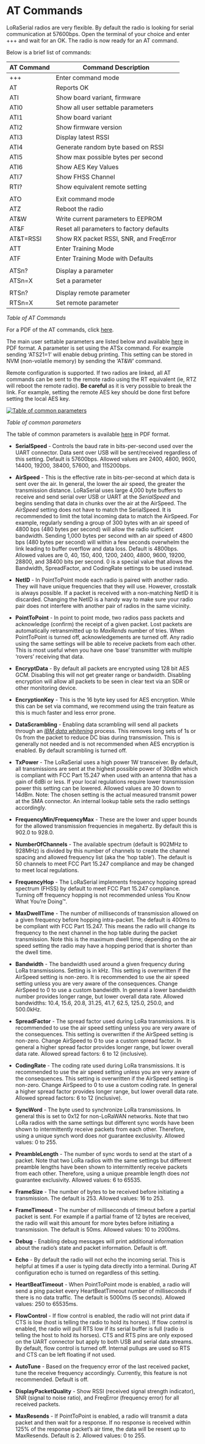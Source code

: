 # AT Commands

LoRaSerial radios are very flexible. By default the radio is looking for serial communication at 57600bps. Open the terminal of your choice and enter +++ and wait for an OK. The radio is now ready for an AT command.

Below is a brief list of commands:

| AT Command | Command Description                      |
|------------|------------------------------------------|
| +++        | Enter command mode                       |
| AT         | Reports OK                               |
| ATI        | Show board variant, firmware             |
| ATI0       | Show all user settable parameters        |
| ATI1       | Show board variant                       |
| ATI2       | Show firmware version                    |
| ATI3       | Display latest RSSI                      |
| ATI4       | Generate random byte based on RSSI       |
| ATI5       | Show max possible bytes per second       |
| ATI6       | Show AES Key Values                      |
| ATI7       | Show FHSS Channel                        |
| RTI?       | Show equivalent remote setting           |
|            |                                          |
| ATO        | Exit command mode                        |
| ATZ        | Reboot the radio                         |
| AT&W       | Write current parameters to EEPROM       |
| AT&F       | Reset all parameters to factory defaults |
| AT&T=RSSI  | Show RX packet RSSI, SNR, and FreqError  |
| ATT        | Enter Training Mode                      |
| ATF        | Enter Training Mode with Defaults        |
|            |                                          |
| ATSn?      | Display a parameter                      |
| ATSn=X     | Set a parameter                          |
|            |                                          |
| RTSn?      | Display remote parameter                 |
| RTSn=X     | Set remote parameter                     |

*Table of AT Commands*

For a PDF of the AT commands, click [here](https://cdn.sparkfun.com/assets/learn_tutorials/2/6/1/7/LoRaSerial_Radio_Registers_-_AT_Commands.pdf).

The main user settable parameters are listed below and available [here](https://cdn.sparkfun.com/assets/learn_tutorials/2/6/1/7/LoRaSerial_Radio_Registers_-_Parameters.pdf) in PDF format. A parameter is set using the ATSx command. For example sending ‘ATS21=1’ will enable debug printing. This setting can be stored in NVM (non-volatile memory) by sending the ‘AT&W’ command. 

Remote configuration is supported. If two radios are linked, all AT commands can be sent to the remote radio using the RT equivalent (ie, RTZ will reboot the remote radio). **Be careful** as it is very possible to break the link. For example, setting the remote AES key should be done first before setting the local AES key.

[![Table of common parameters](https://cdn.sparkfun.com/r/600-600/assets/learn_tutorials/2/6/1/7/SparkFun_LoRaSerial_-_Parameters.png)](https://cdn.sparkfun.com/assets/learn_tutorials/2/6/1/7/LoRaSerial_Radio_Registers_-_Parameters.pdf)

*Table of common parameters*

The table of common parameters is available [here](https://cdn.sparkfun.com/assets/learn_tutorials/2/6/1/7/LoRaSerial_Radio_Registers_-_Parameters.pdf) in PDF format.

* **SerialSpeed** - Controls the baud rate in bits-per-second used over the UART connector. Data sent over USB will be sent/received regardless of this setting. Default is 57600bps. Allowed values are 2400, 4800, 9600, 14400, 19200, 38400, 57600, and 115200bps.

* **AirSpeed** - This is the effective rate in bits-per-second at which data is sent over the air. In general, the lower the air speed, the greater the transmission distance. LoRaSerial uses large 4,000 byte buffers to receive and send serial over USB or UART at the *SerialSpeed* and begins sending that data in chunks over the air at the AirSpeed. The *AirSpeed* setting does not have to match the SerialSpeed. It is recommended to limit the total incoming data to match the AirSpeed. For example, regularly sending a group of 300 bytes with an air speed of 4800 bps (480 bytes per second) will allow the radio sufficient bandwidth. Sending 1,000 bytes per second with an air speed of 4800 bps (480 bytes per second) will within a few seconds overwhelm the link leading to buffer overflow and data loss. Default is 4800bps. Allowed values are 0, 40, 150, 400, 1200, 2400, 4800, 9600, 19200, 28800, and 38400 bits per second. 0 is a special value that allows the Bandwidth, SpreadFactor, and CodingRate settings to be used instead.

* **NetID** - In PointToPoint mode each radio is paired with another radio. They will have unique frequencies that they will use. However, crosstalk is always possible. If a packet is received with a non-matching NetID it is discarded. Changing the NetID is a handy way to make sure your radio pair does not interfere with another pair of radios in the same vicinity.

* **PointToPoint** - In point to point mode, two radios pass packets and acknowledge (confirm) the receipt of a given packet. Lost packets are automatically retransmitted up to *MaxRends* number of tries. When PointToPoint is turned off, acknowledgements are turned off. Any radio using the same settings will be able to receive packets from each other. This is most useful when you have one ‘base’ transmitter with multiple ‘rovers’ receiving that data.

* **EncryptData** - By default all packets are encrypted using 128 bit AES GCM. Disabling this will not get greater range or bandwidth. Disabling encryption will allow all packets to be seen in clear text via an SDR or other monitoring device.

* **EncryptionKey** - This is the 16 byte key used for AES encryption. While this can be set via command, we recommend using the train feature as this is much faster and less error prone.

* **DataScrambling** - Enabling data scrambling will send all packets through an *[IBM data whitening](https://www.nxp.com/docs/en/application-note/AN5070.pdf)* process. This removes long sets of 1s or 0s from the packet to reduce DC bias during transmission. This is generally not needed and is not recommended when AES encryption is enabled. By default scrambling is turned off.

* **TxPower** - The LoRaSerial uses a high power 1W transceiver. By default, all transmissions are sent at the highest possible power of 30dBm which is compliant with FCC Part 15.247 when used with an antenna that has a gain of 6dBi or less. If your local regulations require lower transmission power this setting can be lowered. Allowed values are 30 down to 14dBm. Note: The chosen setting is the actual measured transmit power at the SMA connector. An internal lookup table sets the radio settings accordingly.

* **FrequencyMin/FrequencyMax** - These are the lower and upper bounds for the allowed transmission frequencies in megahertz. By default this is 902.0 to 928.0. 

* **NumberOfChannels** - The available spectrum (default is 902MHz to 928MHz) is divided by this number of channels to create the channel spacing and allowed frequency list (aka the ‘hop table’). The default is 50 channels to meet FCC Part 15.247 compliance and may be changed to meet local regulations.

* **FrequencyHop** - The LoRaSerial implements frequency hopping spread spectrum (FHSS) by default to meet FCC Part 15.247 compliance. Turning off frequency hopping is not recommended unless You Know What You’re Doing™.

* **MaxDwellTime** - The number of milliseconds of transmission allowed on a given frequency before hopping intra-packet. The default is 400ms to be compliant with FCC Part 15.247. This means the radio will change its frequency to the next channel in the hop table during the packet transmission. Note this is the maximum dwell time; depending on the air speed setting the radio may have a hopping period that is shorter than the dwell time.

* **Bandwidth** - The bandwidth used around a given frequency during LoRa transmissions. Setting is in kHz. This setting is overwritten if the AirSpeed setting is non-zero. It is recommended to use the air speed setting unless you are very aware of the consequences. Change AirSpeed to 0 to use a custom bandwidth. In general a lower bandwidth number provides longer range, but lower overall data rate. Allowed bandwidths: 10.4, 15.6, 20.8, 31.25, 41.7, 62.5, 125.0, 250.0, and 500.0kHz.

* **SpreadFactor** - The spread factor used during LoRa transmissions. It is recommended to use the air speed setting unless you are very aware of the consequences. This setting is overwritten if the AirSpeed setting is non-zero. Change AirSpeed to 0 to use a custom spread factor. In general a higher spread factor provides longer range, but lower overall data rate. Allowed spread factors: 6 to 12 (inclusive).

* **CodingRate** - The coding rate used during LoRa transmissions. It is recommended to use the air speed setting unless you are very aware of the consequences. This setting is overwritten if the AirSpeed setting is non-zero. Change AirSpeed to 0 to use a custom coding rate. In general a higher spread factor provides longer range, but lower overall data rate. Allowed spread factors: 6 to 12 (inclusive).

* **SyncWord** - The byte used to synchronize LoRa transmissions. In general this is set to 0x12 for non-LoRaWAN networks. Note that two LoRa radios with the same settings but different sync words have been shown to intermittently receive packets from each other. Therefore, using a unique synch word does *not* guarantee exclusivity. Allowed values: 0 to 255.

* **PreambleLength** - The number of sync words to send at the start of a packet. Note that two LoRa radios with the same settings but different preamble lengths have been shown to intermittently receive packets from each other. Therefore, using a unique preamble length does *not* guarantee exclusivity. Allowed values: 6 to 65535.

* **FrameSize** - The number of bytes to be received before initiating a transmission. The default is 253. Allowed values: 16 to 253.

* **FrameTimeout** - The number of milliseconds of timeout before a partial packet is sent. For example if a partial frame of 12 bytes are received, the radio will wait this amount for more bytes before initiating a transmission. The default is 50ms. Allowed values: 10 to 2000ms.

* **Debug** - Enabling debug messages will print additional information about the radio’s state and packet information. Default is off.

* **Echo** - By default the radio will not echo the incoming serial. This is helpful at times if a user is typing data directly into a terminal. During AT configuration echo is turned on regardless of this setting.

* **HeartBeatTimeout** - When PointToPoint mode is enabled, a radio will send a ping packet every HeartBeatTimeout number of milliseconds if there is no data traffic. The default is 5000ms (5 seconds). Allowed values: 250 to 65535ms.

* **FlowControl** - If flow control is enabled, the radio will not print data if CTS is low (host is telling the radio to hold its horses). If flow control is enabled, the radio will pull RTS low if its serial buffer is full (radio is telling the host to hold its horses). CTS and RTS pins are only exposed on the UART connector but apply to both USB and serial data streams. By default, flow control is turned off. Internal pullups are used so RTS and CTS can be left floating if not used.

* **AutoTune** - Based on the frequency error of the last received packet, tune the receive frequency accordingly. Currently, this feature is not recommended. Default is off.

* **DisplayPacketQuality** - Show RSSI (received signal strength indicator), SNR (signal to noise ratio), and FreqError (frequency error) for all received packets.

* **MaxResends** - If PointToPoint is enabled, a radio will transmit a data packet and then wait for a response. If no response is received within 125% of the response packet’s air time, the data will be resent up to MaxResends. Default is 2. Allowed values: 0 to 255.

